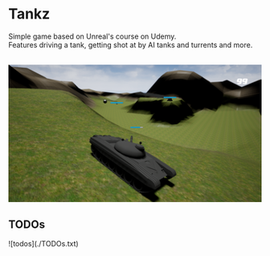 <h1>Tankz</h1>  
Simple game based on Unreal's course on Udemy.<br>  
Features driving a tank, getting shot at by AI tanks and turrents and more.  <br>
  <br>

![Sample gameplay](TankzGameplay.png)
  <br>
<h2>TODOs</h2>
![todos](./TODOs.txt)

